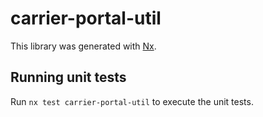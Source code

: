 # carrier-portal-util

This library was generated with [Nx](https://nx.dev).

## Running unit tests

Run `nx test carrier-portal-util` to execute the unit tests.
